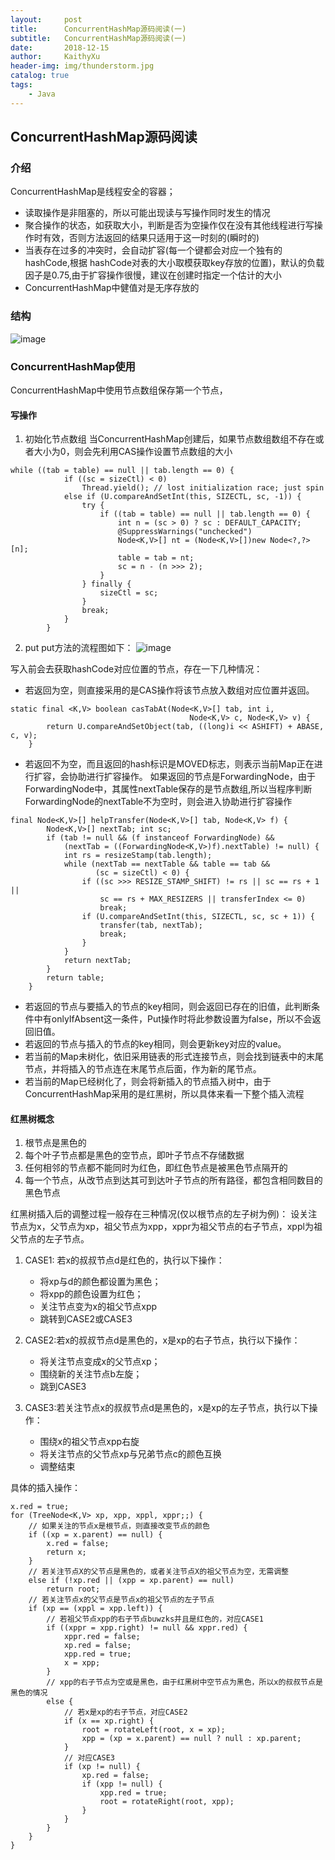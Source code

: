 ```yaml
---
layout:     post
title:      ConcurrentHashMap源码阅读(一)
subtitle:   ConcurrentHashMap源码阅读(一)
date:       2018-12-15
author:     KaithyXu
header-img: img/thunderstorm.jpg
catalog: true
tags:
    - Java
---
```

## ConcurrentHashMap源码阅读


### 介绍

ConcurrentHashMap是线程安全的容器；

* 读取操作是非阻塞的，所以可能出现读与写操作同时发生的情况
* 聚合操作的状态，如获取大小，判断是否为空操作仅在没有其他线程进行写操作时有效，否则方法返回的结果只适用于这一时刻的(瞬时的)
* 当表存在过多的冲突时，会自动扩容(每一个键都会对应一个独有的hashCode,根据 hashCode对表的大小取模获取key存放的位置)，默认的负载因子是0.75,由于扩容操作很慢，建议在创建时指定一个估计的大小
* ConcurrentHashMap中健值对是无序存放的

### 结构

![image](/img/concurrentHashMap.png)

### ConcurrentHashMap使用
ConcurrentHashMap中使用节点数组保存第一个节点，

#### 写操作
1. 初始化节点数组
当ConcurrentHashMap创建后，如果节点数组数组不存在或者大小为0，则会先利用CAS操作设置节点数组的大小
```
while ((tab = table) == null || tab.length == 0) {
            if ((sc = sizeCtl) < 0)
                Thread.yield(); // lost initialization race; just spin
            else if (U.compareAndSetInt(this, SIZECTL, sc, -1)) {
                try {
                    if ((tab = table) == null || tab.length == 0) {
                        int n = (sc > 0) ? sc : DEFAULT_CAPACITY;
                        @SuppressWarnings("unchecked")
                        Node<K,V>[] nt = (Node<K,V>[])new Node<?,?>[n];
                        table = tab = nt;
                        sc = n - (n >>> 2);
                    }
                } finally {
                    sizeCtl = sc;
                }
                break;
            }
        }
```

2. put
put方法的流程图如下：
![image](/img/ConcurrentHashMap_Put.jpg)

写入前会去获取hashCode对应位置的节点，存在一下几种情况：

* 若返回为空，则直接采用的是CAS操作将该节点放入数组对应位置并返回。
```
static final <K,V> boolean casTabAt(Node<K,V>[] tab, int i,
                                        Node<K,V> c, Node<K,V> v) {
        return U.compareAndSetObject(tab, ((long)i << ASHIFT) + ABASE, c, v);
    }
```

* 若返回不为空，而且返回的hash标识是MOVED标志，则表示当前Map正在进行扩容，会协助进行扩容操作。
如果返回的节点是ForwardingNode，由于ForwardingNode中，其属性nextTable保存的是节点数组,所以当程序判断ForwardingNode的nextTable不为空时，则会进入协助进行扩容操作
```
final Node<K,V>[] helpTransfer(Node<K,V>[] tab, Node<K,V> f) {
        Node<K,V>[] nextTab; int sc;
        if (tab != null && (f instanceof ForwardingNode) &&
            (nextTab = ((ForwardingNode<K,V>)f).nextTable) != null) {
            int rs = resizeStamp(tab.length);
            while (nextTab == nextTable && table == tab &&
                   (sc = sizeCtl) < 0) {
                if ((sc >>> RESIZE_STAMP_SHIFT) != rs || sc == rs + 1 ||
                    sc == rs + MAX_RESIZERS || transferIndex <= 0)
                    break;
                if (U.compareAndSetInt(this, SIZECTL, sc, sc + 1)) {
                    transfer(tab, nextTab);
                    break;
                }
            }
            return nextTab;
        }
        return table;
    }
```

* 若返回的节点与要插入的节点的key相同，则会返回已存在的旧值，此判断条件中有onlyIfAbsent这一条件，Put操作时将此参数设置为false，所以不会返回旧值。
* 若返回的节点与插入的节点的key相同，则会更新key对应的value。
* 若当前的Map未树化，依旧采用链表的形式连接节点，则会找到链表中的末尾节点，并将插入的节点连在末尾节点后面，作为新的尾节点。
* 若当前的Map已经树化了，则会将新插入的节点插入树中，由于ConcurrentHashMap采用的是红黑树，所以具体来看一下整个插入流程

#### 红黑树概念

1. 根节点是黑色的
2. 每个叶子节点都是黑色的空节点，即叶子节点不存储数据
3. 任何相邻的节点都不能同时为红色，即红色节点是被黑色节点隔开的
4. 每一个节点，从改节点到达其可到达叶子节点的所有路径，都包含相同数目的黑色节点

红黑树插入后的调整过程一般存在三种情况(仅以根节点的左子树为例)：
设关注节点为x，父节点为xp，祖父节点为xpp，xppr为祖父节点的右子节点，xppl为祖父节点的左子节点。

1. CASE1: 若x的叔叔节点d是红色的，执行以下操作：
    * 将xp与d的颜色都设置为黑色；
    * 将xpp的颜色设置为红色；
    * 关注节点变为x的祖父节点xpp
    * 跳转到CASE2或CASE3
2. CASE2:若x的叔叔节点d是黑色的，x是xp的右子节点，执行以下操作：
    * 将关注节点变成x的父节点xp；
    * 围绕新的关注节点b左旋；
    * 跳到CASE3

3. CASE3:若关注节点x的叔叔节点d是黑色的，x是xp的左子节点，执行以下操作：
    * 围绕x的祖父节点xpp右旋
    * 将关注节点的父节点xp与兄弟节点c的颜色互换
    * 调整结束

具体的插入操作：
```
x.red = true;
for (TreeNode<K,V> xp, xpp, xppl, xppr;;) {
    // 如果关注的节点x是根节点，则直接改变节点的颜色
    if ((xp = x.parent) == null) {
        x.red = false;
        return x;
    }
    // 若关注节点X的父节点是黑色的，或者关注节点X的祖父节点为空，无需调整
    else if (!xp.red || (xpp = xp.parent) == null)
        return root;
    // 若关注节点x的父节点是节点x的祖父节点的左子节点
    if (xp == (xppl = xpp.left)) {
        // 若祖父节点xpp的右子节点buwzks并且是红色的，对应CASE1
        if ((xppr = xpp.right) != null && xppr.red) {
            xppr.red = false;
            xp.red = false;
            xpp.red = true;
            x = xpp;
        }
        // xpp的右子节点为空或是黑色，由于红黑树中空节点为黑色，所以x的叔叔节点是黑色的情况
        else {
            // 若x是xp的右子节点，对应CASE2
            if (x == xp.right) {
                root = rotateLeft(root, x = xp);
                xpp = (xp = x.parent) == null ? null : xp.parent;
            }
            // 对应CASE3
            if (xp != null) {
                xp.red = false;
                if (xpp != null) {
                    xpp.red = true;
                    root = rotateRight(root, xpp);
                }
            }
        }
    }
}
```










